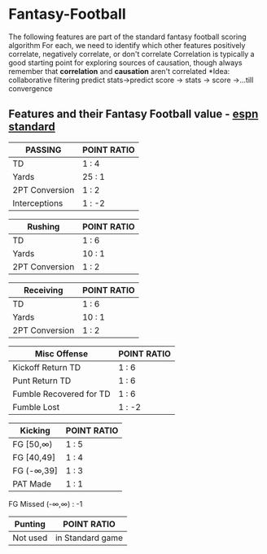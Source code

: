 # Fantasy-Football
The following features are part of the standard fantasy football scoring algorithm
For each, we need to identify which other features positively correlate, negatively correlate, or don't correlate
Correlation is typically a good starting point for exploring sources of causation, though always remember that **correlation** and **causation** aren't correlated
*Idea: collaborative filtering predict stats->predict score -> stats -> score ->...till convergence

## Features and their Fantasy Football value - [espn standard](http://games.espn.com/ffl/resources/help/content?name=scoring-formats) 
PASSING   | POINT RATIO
--------- | -----------
TD | 1 : 4
Yards | 25 : 1
2PT Conversion | 1 : 2
Interceptions | 1 : -2

Rushing   | POINT RATIO
--------- | -----------
TD | 1 : 6
Yards | 10 : 1
2PT Conversion | 1 : 2

Receiving | POINT RATIO
--------- | -----------
TD | 1 : 6
Yards | 10 : 1
2PT Conversion | 1 : 2

Misc Offense | POINT RATIO
------------ | -----------
Kickoff Return TD | 1 : 6
Punt Return TD | 1 : 6
Fumble Recovered for TD | 1 : 6
Fumble Lost | 1 : -2

Kicking | POINT RATIO
------- | -----------
FG [50,∞) | 1 : 5
FG [40,49] | 1 : 4
FG (-∞,39] | 1 : 3
PAT Made | 1 : 1
FG Missed (-∞,∞) : -1

Punting | POINT RATIO
------- | -----------
Not used | in Standard game
